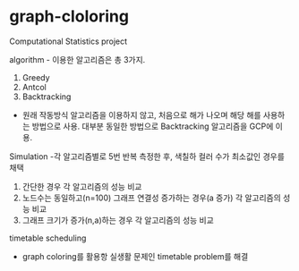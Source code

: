 # graph-cloloring
 Computational Statistics project


algorithm - 이용한 알고리즘은 총 3가지. 
1. Greedy
2. Antcol
3. Backtracking
- 원래 작동방식 알고리즘을 이용하지 않고, 처음으로 해가 나오며 해당 해를 사용하는 방법으로 사용. 대부분 동일한 방법으로 Backtracking 알고리즘을 GCP에 이용. 

Simulation 
-각 알고리즘별로 5번 반복 측정한 후, 색칠하 컬러 수가 최소값인 경우를 채택 
1. 간단한 경우 각 알고리즘의 성능 비교 
2. 노드수는 동일하고(n=100) 그래프 연결성 증가하는 경우(a 증가) 각 알고리즘의 성능 비교 
3. 그래프 크기가 증가(n,a)하는 경우 각 알고리즘의 성능 비교 


timetable scheduling
- graph coloring를 활용항 실생활 문제인 timetable problem를 해결


